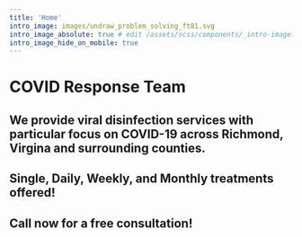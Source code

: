 ```yaml
---
title: 'Home'
intro_image: images/undraw_problem_solving_ft81.svg
intro_image_absolute: true # edit /assets/scss/components/_intro-image.scss for full control
intro_image_hide_on_mobile: true
---
```


# COVID Response Team

## We provide viral disinfection services with particular focus on COVID-19 across Richmond, Virgina and surrounding counties.

## Single, Daily, Weekly, and Monthly treatments offered!

## Call now for a free consultation!